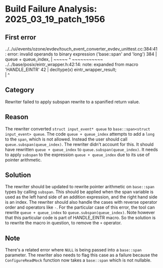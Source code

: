 # Build Failure Analysis: 2025_03_19_patch_1956

## First error

../../ui/events/ozone/evdev/touch_event_converter_evdev_unittest.cc:384:41: error: invalid operands to binary expression ('base::span<struct input_event>' and 'long')
  384 |                                   queue + queue_index,
      |                                   ~~~~~ ^ ~~~~~~~~~~~
../../base/posix/eintr_wrapper.h:42:14: note: expanded from macro 'HANDLE_EINTR'
   42 |     decltype(x) eintr_wrapper_result;                        \
      |              ^

## Category
Rewriter failed to apply subspan rewrite to a spanified return value.

## Reason
The rewriter converted `struct input_event* queue` to `base::span<struct input_event> queue`. The code `queue + queue_index` attempts to add a `long` to the `span`, which is not allowed. Instead the user should call `queue.subspan(queue_index)`. The rewriter didn't account for this. It should have rewritten `queue + queue_index` to `queue.subspan(queue_index)`. It needs to apply `subspan` to the expression `queue + queue_index` due to its use of pointer arithmetic.

## Solution
The rewriter should be updated to rewrite pointer arithmetic on `base::span` types by calling `subspan`. This should be applied when the span variable is used as the left hand side of an addition expression, and the right hand side is an index. The rewriter should also handle the cases with reverse operator order and operators like `-`. For the particular case of this error, the tool can rewrite `queue + queue_index` to `queue.subspan(queue_index)`. Note however that this particular code is part of HANDLE_EINTR macro. So the solution is to rewrite the macro in question, to remove the `+` operator.

## Note
There's a related error where `NULL` is being passed into a `base::span` parameter. The rewriter also needs to flag this case as a failure because the `ConfigureReadMock` function now takes a `base::span` which is not nullable.